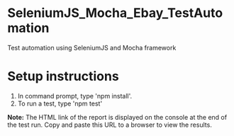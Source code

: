 # SeleniumJS_Mocha_Ebay_TestAutomation
Test automation using SeleniumJS and Mocha framework

# Setup instructions

1. In command prompt, type 'npm install'.
2. To run a test, type 'npm test'

**Note:** The HTML link of the report is displayed on the console at the end of the test run. Copy and paste this URL to a browser to view the results.

    
